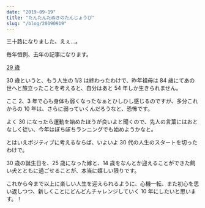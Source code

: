 ```yaml
---
date: "2019-09-19"
title: "たんたんたぬきのたんじょうび"
slug: "/blog/20190919"
---
```


三十路になりました、えぇ…。

毎年恒例、去年の記事になります。

[29 歳](https://kkweb.io/blog/20180919)

30 歳というと、もう人生の 1/3 は終わったわけで、昨年祖母は 84 歳にてあの世へと旅立ったことを考えると、自分はあと 54 年しか生きられません。

ここ 2、3 年で心も身体も弱くなったなぁとひしひし感じるのですが、多分これからの 10 年は、さらに弱っていくんだろうなと、恐怖です。

よく 30 になったら運動を始めたほうが良いよと聞くので、先人の言葉にはおとなしく従い、今年はぼちぼちランニングでも始めようかなと。

とはいえポジティブに考えるならば、いよいよ 30 代の人生のスタートを切ったわけで。

30 歳の誕生日を、25 歳になった嫁と、14 歳をなんとか迎えることができた飼い犬とともに過ごせることが、本当に嬉しい限りです。

これから今まで以上に楽しい人生を迎えられるように、心機一転、また初心を思い返しつつ、新しくことにどんどんチャレンジしていく 10 年にしたいと思います。！
